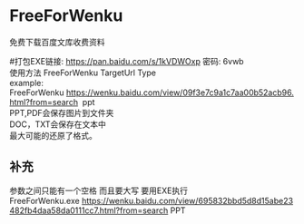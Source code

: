 # FreeForWenku
免费下载百度文库收费资料

#打包EXE链接: https://pan.baidu.com/s/1kVDWOxp 密码: 6vwb
<br>
使用方法 FreeForWenku TargetUrl Type
<br>
example:
<br>
FreeForWenku https://wenku.baidu.com/view/09f3e7c9a1c7aa00b52acb96.html?from=search  ppt
<br>
PPT,PDF会保存图片到文件夹
<br>
DOC，TXT会保存在文本中
<br>
最大可能的还原了格式。

## 补充
参数之间只能有一个空格 而且要大写 要用EXE执行 
FreeForWenku.exe https://wenku.baidu.com/view/695832bbd5d8d15abe23482fb4daa58da0111cc7.html?from=search PPT
